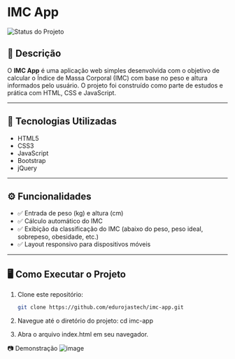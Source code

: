 # IMC App

![Status do Projeto](https://img.shields.io/badge/Status-Concluído-brightgreen)

## 📌 Descrição

O **IMC App** é uma aplicação web simples desenvolvida com o objetivo de calcular o Índice de Massa Corporal (IMC) com base no peso e altura informados pelo usuário. O projeto foi construído como parte de estudos e prática com HTML, CSS e JavaScript.

---

## 🚀 Tecnologias Utilizadas

- HTML5
- CSS3
- JavaScript
- Bootstrap
- jQuery

---

## ⚙️ Funcionalidades

- ✅ Entrada de peso (kg) e altura (cm)
- ✅ Cálculo automático do IMC
- ✅ Exibição da classificação do IMC (abaixo do peso, peso ideal, sobrepeso, obesidade, etc.)
- ✅ Layout responsivo para dispositivos móveis

---

## 🖥️ Como Executar o Projeto

1. Clone este repositório:
   ```bash
   git clone https://github.com/edurojastech/imc-app.git

2. Navegue até o diretório do projeto:
   cd imc-app

3. Abra o arquivo index.html em seu navegador.

📷 Demonstração
![image](https://github.com/user-attachments/assets/4cc1ce67-7a95-4aca-a92a-ba926053882a)
